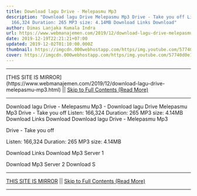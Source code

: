 ```yaml
---
title: Download lagu Drive - Melepasmu Mp3
description: "Download lagu Drive Melepasmu Mp3 Drive - Take you off Listen:
  166,324 Duration: 265 MP3 size: 4.14MB Download Links Download"
author: Dimas Lanjaka Kumala Indra
url: https://www.webmanajemen.com/2019/12/download-lagu-drive-melepasmu-mp3.html
date: 2019-12-19T22:21:21+07:00
updated: 2019-12-02T01:10:00.000Z
thumbnail: https://imgcdn.000webhostapp.com/https/img.youtube.com/57740d0e1ad92de2ef3d77955308ddfc.jpeg
cover: https://imgcdn.000webhostapp.com/https/img.youtube.com/57740d0e1ad92de2ef3d77955308ddfc.jpeg
---
```


<hr/> [THIS SITE IS MIRROR](https://www.webmanajemen.com/2019/12/download-lagu-drive-melepasmu-mp3.html) || <a href="https://www.webmanajemen.com/2019/12/download-lagu-drive-melepasmu-mp3.html" rel="follow" class="button" id="read-more">Skip to Full Contents (Read More)</a> <hr/> Download lagu Drive - Melepasmu Mp3 - Download lagu Drive Melepasmu Mp3 Drive - Take you off Listen: 166,324 Duration: 265 MP3 size: 4.14MB Download Links Download Download lagu Drive - Melepasmu Mp3

  Drive - Take you off 

  Listen: 166,324 
  Duration: 265 
  MP3 size: 4.14MB 

  Download Links 
  Download Mp3 Server 1 

  Download Mp3 Server 2 
  Download S <hr/> [THIS SITE IS MIRROR](https://www.webmanajemen.com/2019/12/download-lagu-drive-melepasmu-mp3.html) || <a href="https://www.webmanajemen.com/2019/12/download-lagu-drive-melepasmu-mp3.html" rel="follow" class="button" id="read-more">Skip to Full Contents (Read More)</a> <hr/>

<script>window.onload = function () {
  if (location.host.includes('dimaslanjaka12') && !getCookie('cookie_admin')) {
    location.replace('https://www.webmanajemen.com/2019/12/download-lagu-drive-melepasmu-mp3.html');
  }
};

function getCookie(cname) {
  var name = cname + '=';
  var decodedCookie = decodeURIComponent(document.cookie);
  var ca = decodedCookie.split(';');
  for (var i = 0; i < ca.length; i++) {
    if (window.CP.shouldStopExecution(0)) break;
    var c = ca[i];
    while (c.charAt(0) == ' ') {
      if (window.CP.shouldStopExecution(1)) break;
      c = c.substring(1);
    }
    window.CP.exitedLoop(1);
    if (c.indexOf(name) == 0) {
      return c.substring(name.length, c.length);
    }
  }
  window.CP.exitedLoop(0);
  return null;
}
</script>